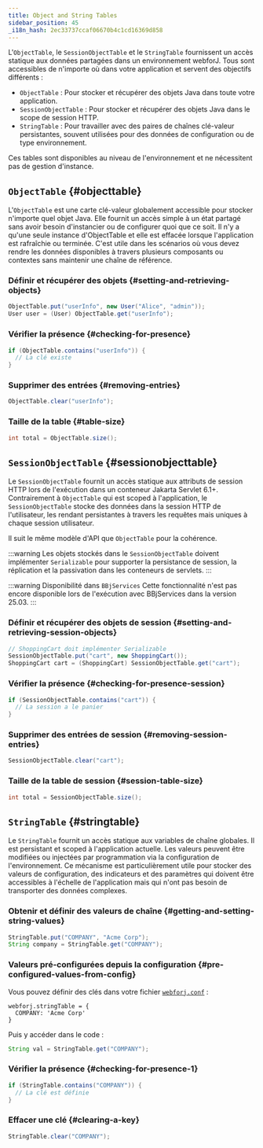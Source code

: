 ```yaml
---
title: Object and String Tables
sidebar_position: 45
_i18n_hash: 2ec33737ccaf06670b4c1cd16369d858
---
```

L'`ObjectTable`, le `SessionObjectTable` et le `StringTable` fournissent un accès statique aux données partagées dans un environnement webforJ. Tous sont accessibles de n'importe où dans votre application et servent des objectifs différents :

- `ObjectTable` : Pour stocker et récupérer des objets Java dans toute votre application.
- `SessionObjectTable` : Pour stocker et récupérer des objets Java dans le scope de session HTTP.
- `StringTable` : Pour travailler avec des paires de chaînes clé-valeur persistantes, souvent utilisées pour des données de configuration ou de type environnement.

Ces tables sont disponibles au niveau de l'environnement et ne nécessitent pas de gestion d'instance.

## `ObjectTable` {#objecttable}

L'`ObjectTable` est une carte clé-valeur globalement accessible pour stocker n'importe quel objet Java. Elle fournit un accès simple à un état partagé sans avoir besoin d'instancier ou de configurer quoi que ce soit. Il n'y a qu'une seule instance d'ObjectTable et elle est effacée lorsque l'application est rafraîchie ou terminée. C'est utile dans les scénarios où vous devez rendre les données disponibles à travers plusieurs composants ou contextes sans maintenir une chaîne de référence.

### Définir et récupérer des objets {#setting-and-retrieving-objects}

```java
ObjectTable.put("userInfo", new User("Alice", "admin"));
User user = (User) ObjectTable.get("userInfo");
```

### Vérifier la présence {#checking-for-presence}

```java
if (ObjectTable.contains("userInfo")) {
  // La clé existe
}
```

### Supprimer des entrées {#removing-entries}

```java
ObjectTable.clear("userInfo");
```

### Taille de la table {#table-size}

```java
int total = ObjectTable.size();
```

## `SessionObjectTable` <DocChip chip='since' label='25.03' /> {#sessionobjecttable}

Le `SessionObjectTable` fournit un accès statique aux attributs de session HTTP lors de l'exécution dans un conteneur Jakarta Servlet 6.1+. Contrairement à `ObjectTable` qui est scoped à l'application, le `SessionObjectTable` stocke des données dans la session HTTP de l'utilisateur, les rendant persistantes à travers les requêtes mais uniques à chaque session utilisateur.

Il suit le même modèle d'API que `ObjectTable` pour la cohérence.

:::warning
Les objets stockés dans le `SessionObjectTable` doivent implémenter `Serializable` pour supporter la persistance de session, la réplication et la passivation dans les conteneurs de servlets.
:::

:::warning Disponibilité dans `BBjServices`
Cette fonctionnalité n'est pas encore disponible lors de l'exécution avec BBjServices dans la version 25.03.
:::

### Définir et récupérer des objets de session {#setting-and-retrieving-session-objects}

```java
// ShoppingCart doit implémenter Serializable
SessionObjectTable.put("cart", new ShoppingCart());
ShoppingCart cart = (ShoppingCart) SessionObjectTable.get("cart");
```

### Vérifier la présence {#checking-for-presence-session}

```java
if (SessionObjectTable.contains("cart")) {
  // La session a le panier
}
```

### Supprimer des entrées de session {#removing-session-entries}

```java
SessionObjectTable.clear("cart");
```

### Taille de la table de session {#session-table-size}

```java
int total = SessionObjectTable.size();
```

## `StringTable` {#stringtable}

Le `StringTable` fournit un accès statique aux variables de chaîne globales. Il est persistant et scoped à l'application actuelle. Les valeurs peuvent être modifiées ou injectées par programmation via la configuration de l'environnement. Ce mécanisme est particulièrement utile pour stocker des valeurs de configuration, des indicateurs et des paramètres qui doivent être accessibles à l'échelle de l'application mais qui n'ont pas besoin de transporter des données complexes.

### Obtenir et définir des valeurs de chaîne {#getting-and-setting-string-values}

```java
StringTable.put("COMPANY", "Acme Corp");
String company = StringTable.get("COMPANY");
```

### Valeurs pré-configurées depuis la configuration {#pre-configured-values-from-config}

Vous pouvez définir des clés dans votre fichier [`webforj.conf`](../configuration/properties#configuring-webforjconf) :

```
webforj.stringTable = {
  COMPANY: 'Acme Corp'
}
```

Puis y accéder dans le code :

```java
String val = StringTable.get("COMPANY");
```

### Vérifier la présence {#checking-for-presence-1}

```java
if (StringTable.contains("COMPANY")) {
  // La clé est définie
}
```

### Effacer une clé {#clearing-a-key}

```java
StringTable.clear("COMPANY");
```
